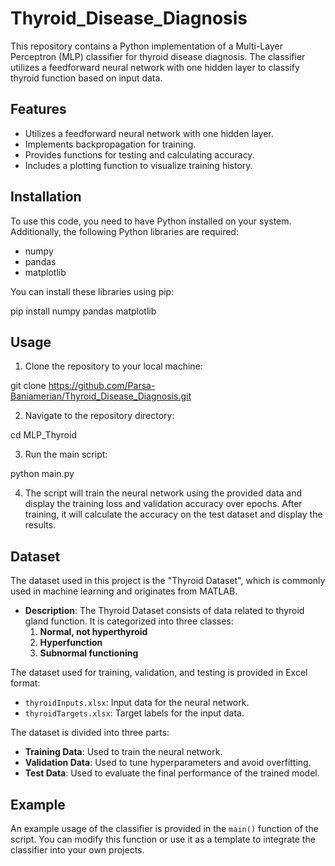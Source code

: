 # Thyroid_Disease_Diagnosis
This repository contains a Python implementation of a Multi-Layer Perceptron (MLP) classifier for thyroid disease diagnosis. The classifier utilizes a feedforward neural network with one hidden layer to classify thyroid function based on input data.

## Features

- Utilizes a feedforward neural network with one hidden layer.
- Implements backpropagation for training.
- Provides functions for testing and calculating accuracy.
- Includes a plotting function to visualize training history.

## Installation

To use this code, you need to have Python installed on your system. Additionally, the following Python libraries are required:

- numpy
- pandas
- matplotlib

You can install these libraries using pip:

pip install numpy pandas matplotlib


## Usage

1. Clone the repository to your local machine:


git clone https://github.com/Parsa-Baniamerian/Thyroid_Disease_Diagnosis.git


2. Navigate to the repository directory:

cd MLP_Thyroid


3. Run the main script:

python main.py


4. The script will train the neural network using the provided data and display the training loss and validation accuracy over epochs. After training, it will calculate the accuracy on the test dataset and display the results.

## Dataset

The dataset used in this project is the "Thyroid Dataset", which is commonly used in machine learning and originates from MATLAB.

- **Description**: The Thyroid Dataset consists of data related to thyroid gland function. It is categorized into three classes:
  1. **Normal, not hyperthyroid**
  2. **Hyperfunction**
  3. **Subnormal functioning**

The dataset used for training, validation, and testing is provided in Excel format:

- `thyroidInputs.xlsx`: Input data for the neural network.
- `thyroidTargets.xlsx`: Target labels for the input data.

The dataset is divided into three parts:

- **Training Data**: Used to train the neural network.
- **Validation Data**: Used to tune hyperparameters and avoid overfitting.
- **Test Data**: Used to evaluate the final performance of the trained model.

## Example

An example usage of the classifier is provided in the `main()` function of the script. You can modify this function or use it as a template to integrate the classifier into your own projects.

